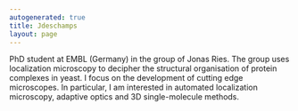 ```yaml
---
autogenerated: true
title: Jdeschamps
layout: page
---
```


PhD student at EMBL (Germany) in the group of Jonas Ries. The group uses
localization microscopy to decipher the structural organisation of
protein complexes in yeast. I focus on the development of cutting edge
microscopes. In particular, I am interested in automated localization
microscopy, adaptive optics and 3D single-molecule methods.
